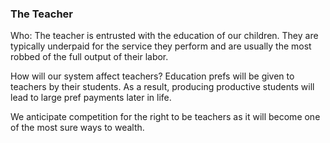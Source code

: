 
### The Teacher



Who: The teacher is entrusted with the education of our children. They are typically underpaid for the service they perform and are usually the most robbed of the full output of their labor.



How will our system affect teachers? Education prefs will be given to teachers by their students. As a result, producing productive students will lead to large pref payments later in life.



We anticipate competition for the right to be teachers as it will become one of the most sure ways to wealth.
